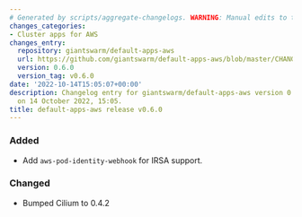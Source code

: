 ```yaml
---
# Generated by scripts/aggregate-changelogs. WARNING: Manual edits to this files will be overwritten.
changes_categories:
- Cluster apps for AWS
changes_entry:
  repository: giantswarm/default-apps-aws
  url: https://github.com/giantswarm/default-apps-aws/blob/master/CHANGELOG.md#060---2022-10-14
  version: 0.6.0
  version_tag: v0.6.0
date: '2022-10-14T15:05:07+00:00'
description: Changelog entry for giantswarm/default-apps-aws version 0.6.0, published
  on 14 October 2022, 15:05.
title: default-apps-aws release v0.6.0
---
```


### Added
- Add `aws-pod-identity-webhook` for IRSA support.
### Changed
- Bumped Cilium to 0.4.2
